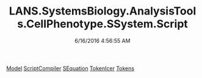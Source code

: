 ﻿---
title: LANS.SystemsBiology.AnalysisTools.CellPhenotype.SSystem.Script
date: 6/16/2016 4:56:55 AM
---

[Model](T-LANS.SystemsBiology.AnalysisTools.CellPhenotype.SSystem.Script.Model.html)
[ScriptCompiler](T-LANS.SystemsBiology.AnalysisTools.CellPhenotype.SSystem.Script.ScriptCompiler.html)
[SEquation](T-LANS.SystemsBiology.AnalysisTools.CellPhenotype.SSystem.Script.SEquation.html)
[TokenIcer](T-LANS.SystemsBiology.AnalysisTools.CellPhenotype.SSystem.Script.TokenIcer.html)
[Tokens](T-LANS.SystemsBiology.AnalysisTools.CellPhenotype.SSystem.Script.Tokens.html)
